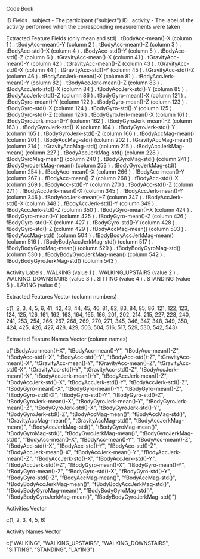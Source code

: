 
Code Book

ID Fields
. subject  - The participant ("subject") ID
. activity  - The label of the activity performed when the corresponding measurements were taken

Extracted Feature Fields (only mean and std)
. tBodyAcc-mean()-X  (column  1 )
. tBodyAcc-mean()-Y  (column  2 )
. tBodyAcc-mean()-Z  (column  3 )
. tBodyAcc-std()-X  (column  4 )
. tBodyAcc-std()-Y  (column  5 )
. tBodyAcc-std()-Z  (column  6 )
. tGravityAcc-mean()-X  (column  41 )
. tGravityAcc-mean()-Y  (column  42 )
. tGravityAcc-mean()-Z  (column  43 )
. tGravityAcc-std()-X  (column  44 )
. tGravityAcc-std()-Y  (column  45 )
. tGravityAcc-std()-Z  (column  46 )
. tBodyAccJerk-mean()-X  (column  81 )
. tBodyAccJerk-mean()-Y  (column  82 )
. tBodyAccJerk-mean()-Z  (column  83 )
. tBodyAccJerk-std()-X  (column  84 )
. tBodyAccJerk-std()-Y  (column  85 )
. tBodyAccJerk-std()-Z  (column  86 )
. tBodyGyro-mean()-X  (column  121 )
. tBodyGyro-mean()-Y  (column  122 )
. tBodyGyro-mean()-Z  (column  123 )
. tBodyGyro-std()-X  (column  124 )
. tBodyGyro-std()-Y  (column  125 )
. tBodyGyro-std()-Z  (column  126 )
. tBodyGyroJerk-mean()-X  (column  161 )
. tBodyGyroJerk-mean()-Y  (column  162 )
. tBodyGyroJerk-mean()-Z  (column  163 )
. tBodyGyroJerk-std()-X  (column  164 )
. tBodyGyroJerk-std()-Y  (column  165 )
. tBodyGyroJerk-std()-Z  (column  166 )
. tBodyAccMag-mean()  (column  201 )
. tBodyAccMag-std()  (column  202 )
. tGravityAccMag-mean()  (column  214 )
. tGravityAccMag-std()  (column  215 )
. tBodyAccJerkMag-mean()  (column  227 )
. tBodyAccJerkMag-std()  (column  228 )
. tBodyGyroMag-mean()  (column  240 )
. tBodyGyroMag-std()  (column  241 )
. tBodyGyroJerkMag-mean()  (column  253 )
. tBodyGyroJerkMag-std()  (column  254 )
. fBodyAcc-mean()-X  (column  266 )
. fBodyAcc-mean()-Y  (column  267 )
. fBodyAcc-mean()-Z  (column  268 )
. fBodyAcc-std()-X  (column  269 )
. fBodyAcc-std()-Y  (column  270 )
. fBodyAcc-std()-Z  (column  271 )
. fBodyAccJerk-mean()-X  (column  345 )
. fBodyAccJerk-mean()-Y  (column  346 )
. fBodyAccJerk-mean()-Z  (column  347 )
. fBodyAccJerk-std()-X  (column  348 )
. fBodyAccJerk-std()-Y  (column  349 )
. fBodyAccJerk-std()-Z  (column  350 )
. fBodyGyro-mean()-X  (column  424 )
. fBodyGyro-mean()-Y  (column  425 )
. fBodyGyro-mean()-Z  (column  426 )
. fBodyGyro-std()-X  (column  427 )
. fBodyGyro-std()-Y  (column  428 )
. fBodyGyro-std()-Z  (column  429 )
. fBodyAccMag-mean()  (column  503 )
. fBodyAccMag-std()  (column  504 )
. fBodyBodyAccJerkMag-mean()  (column  516 )
. fBodyBodyAccJerkMag-std()  (column  517 )
. fBodyBodyGyroMag-mean()  (column  529 )
. fBodyBodyGyroMag-std()  (column  530 )
. fBodyBodyGyroJerkMag-mean()  (column  542 )
. fBodyBodyGyroJerkMag-std()  (column  543 )

Activity Labels
. WALKING  (value  1 )
. WALKING_UPSTAIRS  (value  2 )
. WALKING_DOWNSTAIRS  (value  3 )
. SITTING  (value  4 )
. STANDING  (value  5 )
. LAYING  (value  6 )

Extracted Features Vector (column numbers)

c(1, 2, 3, 4, 5, 6, 41, 42, 43, 44, 45, 46, 81, 82, 83, 84, 85, 86, 121, 122, 123, 124, 125, 126, 161, 162, 163, 164, 165, 166, 201, 202, 214, 215, 227, 228, 240, 241, 253, 254, 266, 267, 268, 269, 270, 271, 345, 346, 347, 348, 349, 350, 424, 425, 426, 427, 428, 429, 503, 504, 516, 517, 529, 530, 542, 543)

Extracted Feature Names Vector (column names)

c("tBodyAcc-mean()-X", "tBodyAcc-mean()-Y", "tBodyAcc-mean()-Z", "tBodyAcc-std()-X", "tBodyAcc-std()-Y", "tBodyAcc-std()-Z", "tGravityAcc-mean()-X", "tGravityAcc-mean()-Y", "tGravityAcc-mean()-Z", "tGravityAcc-std()-X", "tGravityAcc-std()-Y", "tGravityAcc-std()-Z", "tBodyAccJerk-mean()-X", "tBodyAccJerk-mean()-Y", "tBodyAccJerk-mean()-Z", "tBodyAccJerk-std()-X", "tBodyAccJerk-std()-Y", "tBodyAccJerk-std()-Z", "tBodyGyro-mean()-X", "tBodyGyro-mean()-Y", "tBodyGyro-mean()-Z", "tBodyGyro-std()-X", "tBodyGyro-std()-Y", "tBodyGyro-std()-Z", "tBodyGyroJerk-mean()-X", "tBodyGyroJerk-mean()-Y", "tBodyGyroJerk-mean()-Z", "tBodyGyroJerk-std()-X", "tBodyGyroJerk-std()-Y", "tBodyGyroJerk-std()-Z", "tBodyAccMag-mean()", "tBodyAccMag-std()", "tGravityAccMag-mean()", "tGravityAccMag-std()", "tBodyAccJerkMag-mean()", "tBodyAccJerkMag-std()", "tBodyGyroMag-mean()", "tBodyGyroMag-std()", "tBodyGyroJerkMag-mean()", "tBodyGyroJerkMag-std()", "fBodyAcc-mean()-X", "fBodyAcc-mean()-Y", "fBodyAcc-mean()-Z", "fBodyAcc-std()-X", "fBodyAcc-std()-Y", "fBodyAcc-std()-Z", "fBodyAccJerk-mean()-X", "fBodyAccJerk-mean()-Y", "fBodyAccJerk-mean()-Z", "fBodyAccJerk-std()-X", "fBodyAccJerk-std()-Y", "fBodyAccJerk-std()-Z", "fBodyGyro-mean()-X", "fBodyGyro-mean()-Y", "fBodyGyro-mean()-Z", "fBodyGyro-std()-X", "fBodyGyro-std()-Y", "fBodyGyro-std()-Z", "fBodyAccMag-mean()", "fBodyAccMag-std()", "fBodyBodyAccJerkMag-mean()", "fBodyBodyAccJerkMag-std()", "fBodyBodyGyroMag-mean()", "fBodyBodyGyroMag-std()", "fBodyBodyGyroJerkMag-mean()", "fBodyBodyGyroJerkMag-std()")

Activities Vector

c(1, 2, 3, 4, 5, 6)

Activity Names Vector

c("WALKING", "WALKING_UPSTAIRS", "WALKING_DOWNSTAIRS", "SITTING", "STANDING", "LAYING")